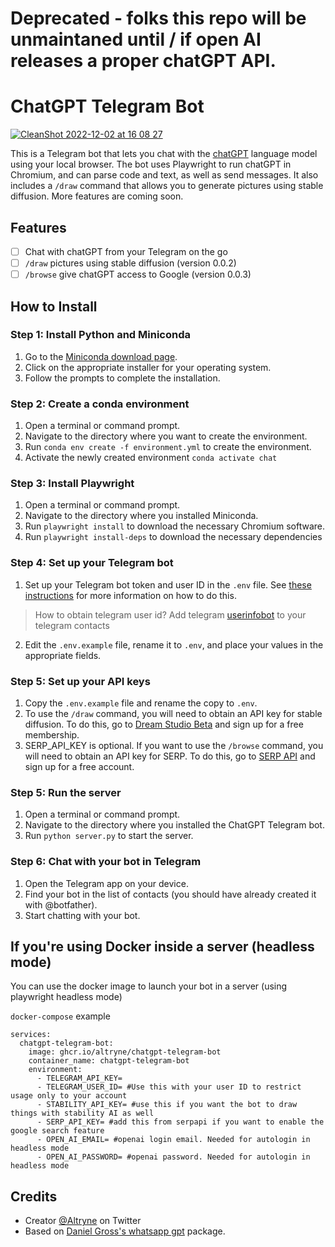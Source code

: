# Deprecated - folks this repo will be unmaintaned until / if open AI releases a proper chatGPT API. 

# ChatGPT Telegram Bot

[![CleanShot 2022-12-02 at 16 08 27](https://user-images.githubusercontent.com/463317/205404516-56ea908e-dd31-4c53-acb7-15f9f6ed379f.gif)](https://twitter.com/altryne/status/1598822052760195072)

This is a Telegram bot that lets you chat with the [chatGPT](https://github.com/openai/gpt-3) language model using your local browser. The bot uses Playwright to run chatGPT in Chromium, and can parse code and text, as well as send messages. It also includes a `/draw` command that allows you to generate pictures using stable diffusion. More features are coming soon.

## Features

- [ ] Chat with chatGPT from your Telegram on the go
- [ ] `/draw` pictures using stable diffusion (version 0.0.2)
- [ ] `/browse` give chatGPT access to Google (version 0.0.3)

## How to Install

### Step 1: Install Python and Miniconda

1. Go to the [Miniconda download page](https://docs.conda.io/en/latest/miniconda.html).
2. Click on the appropriate installer for your operating system.
3. Follow the prompts to complete the installation.

### Step 2: Create a conda environment

1. Open a terminal or command prompt.
2. Navigate to the directory where you want to create the environment.
3. Run `conda env create -f environment.yml` to create the environment.
4. Activate the newly created environment `conda activate chat`

### Step 3: Install Playwright

1. Open a terminal or command prompt.
2. Navigate to the directory where you installed Miniconda.
3. Run `playwright install` to download the necessary Chromium software.
4. Run `playwright install-deps` to download the necessary dependencies

### Step 4: Set up your Telegram bot

1. Set up your Telegram bot token and user ID in the `.env` file. See [these instructions](https://core.telegram.org/bots/tutorial#obtain-your-bot-token) for more information on how to do this.

> How to obtain telegram user id? Add telegram [userinfobot](https://t.me/useridinfobot) to your telegram contacts

2. Edit the `.env.example` file, rename it to `.env`, and place your values in the appropriate fields.

### Step 5: Set up your API keys

1. Copy the `.env.example` file and rename the copy to `.env`.
2. To use the `/draw` command, you will need to obtain an API key for stable diffusion. To do this, go to [Dream Studio Beta](https://beta.dreamstudio.ai/membership?tab=home) and sign up for a free membership.
3. SERP_API_KEY is optional. If you want to use the `/browse` command, you will need to obtain an API key for SERP. To do this, go to [SERP API](https://serpapi.com/) and sign up for a free account.

### Step 5: Run the server

1. Open a terminal or command prompt.
2. Navigate to the directory where you installed the ChatGPT Telegram bot.
3. Run `python server.py` to start the server.

### Step 6: Chat with your bot in Telegram

1. Open the Telegram app on your device.
2. Find your bot in the list of contacts (you should have already created it with @botfather).
3. Start chatting with your bot.

## If you're using Docker inside a server (headless mode)

You can use the docker image to launch your bot in a server (using playwright headless mode)

`docker-compose` example

```docker-compose
services:
  chatgpt-telegram-bot:
    image: ghcr.io/altryne/chatgpt-telegram-bot
    container_name: chatgpt-telegram-bot
    environment:
      - TELEGRAM_API_KEY=
      - TELEGRAM_USER_ID= #Use this with your user ID to restrict usage only to your account
      - STABILITY_API_KEY= #use this if you want the bot to draw things with stability AI as well
      - SERP_API_KEY= #add this from serpapi if you want to enable the google search feature
      - OPEN_AI_EMAIL= #openai login email. Needed for autologin in headless mode
      - OPEN_AI_PASSWORD= #openai password. Needed for autologin in headless mode
```

## Credits

- Creator [@Altryne](https://twitter.com/altryne/status/1598902799625961472) on Twitter
- Based on [Daniel Gross's whatsapp gpt](https://github.com/danielgross/whatsapp-gpt) package.
